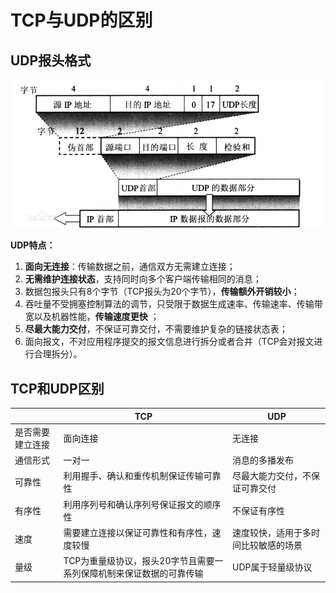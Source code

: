 # TCP与UDP的区别

## UDP报头格式

![img](assets/78310a55b319ebc4c57a3f358c26cffc1e17161f.jpg)

**UDP特点：**

1. **面向无连接**：传输数据之前，通信双方无需建立连接；
2. **无需维护连接状态**，支持同时向多个客户端传输相同的消息；
3. 数据包报头只有8个字节（TCP报头为20个字节），**传输额外开销较小**；
4. 吞吐量不受拥塞控制算法的调节，只受限于数据生成速率、传输速率、传输带宽以及机器性能，**传输速度更快** ；
5. **尽最大能力交付**，不保证可靠交付，不需要维护复杂的链接状态表；
6. 面向报文，不对应用程序提交的报文信息进行拆分或者合并（TCP会对报文进行合理拆分）。

## TCP和UDP区别

|                  | TCP                                                          | UDP                                  |
| ---------------- | ------------------------------------------------------------ | ------------------------------------ |
| 是否需要建立连接 | 面向连接                                                     | 无连接                               |
| 通信形式         | 一对一                                                       | 消息的多播发布                       |
| 可靠性           | 利用握手、确认和重传机制保证传输可靠性                       | 尽最大能力交付，不保证可靠交付       |
| 有序性           | 利用序列号和确认序列号保证报文的顺序性                       | 不保证有序性                         |
| 速度             | 需要建立连接以保证可靠性和有序性，速度较慢                   | 速度较快，适用于多时间比较敏感的场景 |
| 量级             | TCP为重量级协议，报头20字节且需要一系列保障机制来保证数据的可靠传输 | UDP属于轻量级协议                    |

